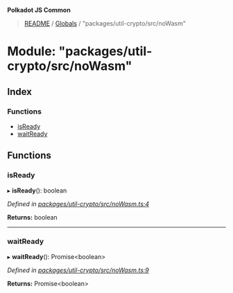 **Polkadot JS Common**

> [README](../README.md) / [Globals](../globals.md) / "packages/util-crypto/src/noWasm"

# Module: "packages/util-crypto/src/noWasm"

## Index

### Functions

* [isReady](_packages_util_crypto_src_nowasm_.md#isready)
* [waitReady](_packages_util_crypto_src_nowasm_.md#waitready)

## Functions

### isReady

▸ **isReady**(): boolean

*Defined in [packages/util-crypto/src/noWasm.ts:4](https://github.com/polkadot-js/common/blob/aff78c2e/packages/util-crypto/src/noWasm.ts#L4)*

**Returns:** boolean

___

### waitReady

▸ **waitReady**(): Promise\<boolean>

*Defined in [packages/util-crypto/src/noWasm.ts:9](https://github.com/polkadot-js/common/blob/aff78c2e/packages/util-crypto/src/noWasm.ts#L9)*

**Returns:** Promise\<boolean>
